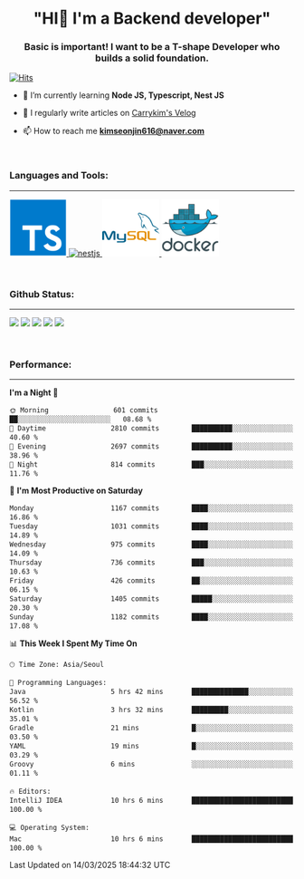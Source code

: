 <h1 align="center">"HI👋 I'm a Backend developer" </h1>
<h3 align="center">Basic is important! I want to be a T-shape Developer who builds a solid foundation.</h3>

[![Hits](https://hits.seeyoufarm.com/api/count/incr/badge.svg?url=https%3A%2F%2Fgithub.com%2Fgimseonjin&count_bg=%2318BFE5&title_bg=%23555555&icon=ko-fi.svg&icon_color=%23E7E7E7&title=hits&edge_flat=false)](https://hits.seeyoufarm.com)

- 🌱 I’m currently learning **Node JS, Typescript, Nest JS**

- 📝 I regularly write articles on [Carrykim's Velog](https://velog.io/@carrykim)

- 📫 How to reach me **kimseonjin616@naver.com**

<br/>

<h3 align="left">Languages and Tools:</h3>

***

<p align="left"> 
 <a href="https://www.typescriptlang.org/" target="_blank" rel="noreferrer"> <img src="https://raw.githubusercontent.com/devicons/devicon/master/icons/typescript/typescript-original.svg" alt="typescript" width="20%" height="20%"/> </a>
<a href="https://nestjs.com/" target="_blank" rel="noreferrer"> <img src="https://docs.nestjs.com/assets/logo-small.svg" alt="nestjs" width="20%" height="20%"/> </a> 
<a href="https://www.mysql.com/" target="_blank" rel="noreferrer"> <img src="https://raw.githubusercontent.com/devicons/devicon/master/icons/mysql/mysql-original-wordmark.svg" alt="mysql" width="20%" height="20%"/>  </a>
 <a href="https://www.docker.com/" target="_blank" rel="noreferrer"> <img src="https://raw.githubusercontent.com/devicons/devicon/master/icons/docker/docker-original-wordmark.svg" alt="docker" width="20%" height="20%"/> </a>
 </p>
</p>

<br/>

<h3 align="left">Github Status:</h3>

***

![](http://github-profile-summary-cards.vercel.app/api/cards/profile-details?username=gimseonjin&theme=nord_bright)
![](http://github-profile-summary-cards.vercel.app/api/cards/repos-per-language?username=gimseonjin&theme=nord_bright)
![](http://github-profile-summary-cards.vercel.app/api/cards/most-commit-language?username=gimseonjin&theme=nord_bright)
![](http://github-profile-summary-cards.vercel.app/api/cards/stats?username=gimseonjin&theme=nord_bright)
![](http://github-profile-summary-cards.vercel.app/api/cards/productive-time?username=gimseonjin&theme=nord_bright&utcOffset=8)


<br/>

<h3 align="left">Performance:</h3>

***

<!--START_SECTION:waka-->
**I'm a Night 🦉** 

```text
🌞 Morning                601 commits         ██░░░░░░░░░░░░░░░░░░░░░░░   08.68 % 
🌆 Daytime                2810 commits        ██████████░░░░░░░░░░░░░░░   40.60 % 
🌃 Evening                2697 commits        ██████████░░░░░░░░░░░░░░░   38.96 % 
🌙 Night                  814 commits         ███░░░░░░░░░░░░░░░░░░░░░░   11.76 % 
```
📅 **I'm Most Productive on Saturday** 

```text
Monday                   1167 commits        ████░░░░░░░░░░░░░░░░░░░░░   16.86 % 
Tuesday                  1031 commits        ████░░░░░░░░░░░░░░░░░░░░░   14.89 % 
Wednesday                975 commits         ████░░░░░░░░░░░░░░░░░░░░░   14.09 % 
Thursday                 736 commits         ███░░░░░░░░░░░░░░░░░░░░░░   10.63 % 
Friday                   426 commits         ██░░░░░░░░░░░░░░░░░░░░░░░   06.15 % 
Saturday                 1405 commits        █████░░░░░░░░░░░░░░░░░░░░   20.30 % 
Sunday                   1182 commits        ████░░░░░░░░░░░░░░░░░░░░░   17.08 % 
```


📊 **This Week I Spent My Time On** 

```text
🕑︎ Time Zone: Asia/Seoul

💬 Programming Languages: 
Java                     5 hrs 42 mins       ██████████████░░░░░░░░░░░   56.52 % 
Kotlin                   3 hrs 32 mins       █████████░░░░░░░░░░░░░░░░   35.01 % 
Gradle                   21 mins             █░░░░░░░░░░░░░░░░░░░░░░░░   03.50 % 
YAML                     19 mins             █░░░░░░░░░░░░░░░░░░░░░░░░   03.29 % 
Groovy                   6 mins              ░░░░░░░░░░░░░░░░░░░░░░░░░   01.11 % 

🔥 Editors: 
IntelliJ IDEA            10 hrs 6 mins       █████████████████████████   100.00 % 

💻 Operating System: 
Mac                      10 hrs 6 mins       █████████████████████████   100.00 % 
```


 Last Updated on 14/03/2025 18:44:32 UTC
<!--END_SECTION:waka-->

<div align="center">
  
